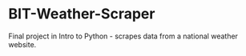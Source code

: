 # BIT-Weather-Scraper
Final project in Intro to Python - scrapes data from a national weather website.
